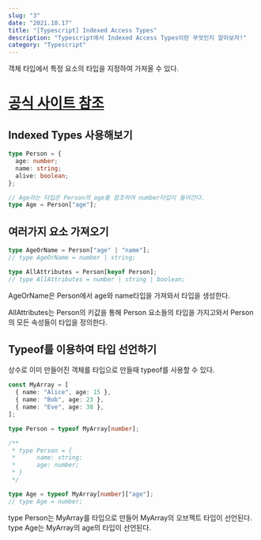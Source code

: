 ```yaml
---
slug: "3"
date: "2021.10.17"
title: "[Typescript] Indexed Access Types"
description: "Typescript에서 Indexed Access Types이란 무엇인지 알아보자!"
category: "Typescript"
---
```


객체 타입에서 특정 요소의 타입을 지정하여 가져올 수 있다.

# [공식 사이트 참조](https://www.typescriptlang.org/docs/handbook/2/indexed-access-types.html)

## Indexed Types 사용해보기

```typescript
type Person = {
  age: number;
  name: string;
  alive: boolean;
};

// Age라는 타입은 Person의 age를 참조하여 number타입이 들어간다.
type Age = Person["age"];
```

## 여러가지 요소 가져오기

```typescript
type AgeOrName = Person["age" | "name"];
// type AgeOrName = number | string;

type AllAttributes = Person[keyof Person];
// type AllAttributes = number | string | boolean;
```

AgeOrName은 Person에서 age와 name타입을 가져와서 타입을 생성한다.

AllAttributes는 Person의 키값을 통해 Person 요소들의 타입을 가지고와서 Person의 모든 속성들이 타입을 정의한다.

## Typeof를 이용하여 타입 선언하기

상수로 이미 만들어진 객체를 타입으로 만들때 typeof를 사용할 수 있다.

```typescript
const MyArray = [
  { name: "Alice", age: 15 },
  { name: "Bob", age: 23 },
  { name: "Eve", age: 38 },
];

type Person = typeof MyArray[number];

/**
 * type Person = {
 *      name: string;
 *      age: number;
 * }
 */

type Age = typeof MyArray[number]["age"];
// type Age = number;
```

type Person는 MyArray를 타입으로 만들어 MyArray의 오브젝트 타입이 선언된다.
type Age는 MyArray의 age의 타입이 선언된다.
